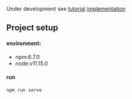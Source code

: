 Under development
see [tutorial](https://www.bilibili.com/video/BV1CE411H7bQ/?p=13&share_source=copy_web&vd_source=1bf1527c94f7e6456b32f4532d467f80) [implementation](https://github.com/phyuany/gin-demo/tree/vue)


## Project setup
#### environment:
- npm:6.7.0
- node:v11.15.0

#### run
```bash
npm run serve
```
